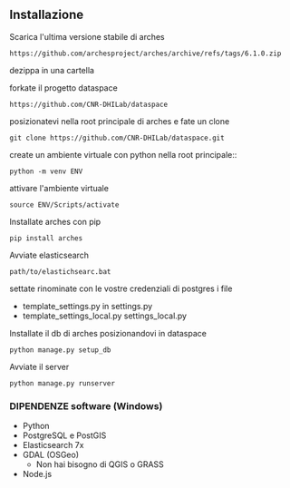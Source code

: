 ## Installazione

Scarica l'ultima versione stabile di arches

    https://github.com/archesproject/arches/archive/refs/tags/6.1.0.zip

dezippa in una cartella

forkate il progetto dataspace

    https://github.com/CNR-DHILab/dataspace

posizionatevi nella root principale di arches e fate un clone

    git clone https://github.com/CNR-DHILab/dataspace.git

create un ambiente virtuale con python nella root principale::

    python -m venv ENV

attivare l'ambiente virtuale

    source ENV/Scripts/activate

Installate arches con pip

    pip install arches

Avviate elasticsearch

    path/to/elastichsearc.bat

settate rinominate con le vostre credenziali di postgres i file 

- template_settings.py in settings.py
- template_settings_local.py settings_local.py

Installate il db di arches posizionandovi in dataspace
    
    python manage.py setup_db

Avviate il server

    python manage.py runserver



### DIPENDENZE software (Windows)
- Python
- PostgreSQL e PostGIS
- Elasticsearch 7x
- GDAL (OSGeo)
  - Non hai bisogno di QGIS o GRASS
- Node.js



[1]: https://www.enterprisedb.com/downloads/postgres-postgresql-downloads
[2]: https://postgresapp.com/downloads.html
[3]: https://nodejs.org/
[4]: https://www.elastic.co/downloads/past-releases/elasticsearch-7-17-3
[5]: https://trac.osgeo.org/osgeo4w/
[6]: https://gdal.org/download.html#current-release
